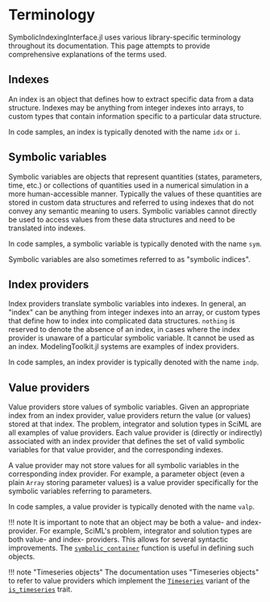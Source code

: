# Terminology

SymbolicIndexingInterface.jl uses various library-specific terminology throughout its
documentation. This page attempts to provide comprehensive explanations of the terms
used.

## Indexes

An index is an object that defines how to extract specific data from a data structure.
Indexes may be anything from integer indexes into arrays, to custom types that contain
information specific to a particular data structure.

In code samples, an index is typically denoted with the name `idx` or `i`.

## Symbolic variables

Symbolic variables are objects that represent quantities (states, parameters, time, etc.)
or collections of quantities used in a numerical simulation in a more human-accessible
manner. Typically the values of these quantities are stored in custom data structures
and referred to using indexes that do not convey any semantic meaning to users. Symbolic
variables cannot directly be used to access values from these data structures and need
to be translated into indexes.

In code samples, a symbolic variable is typically denoted with the name `sym`.

Symbolic variables are also sometimes referred to as "symbolic indices".

## Index providers

Index providers translate symbolic variables into indexes. In general, an "index" can
be anything from integer indexes into an array, or custom types that define how to
index into complicated data structures. `nothing` is reserved to denote the absence of
an index, in cases where the index provider is unaware of a particular symbolic variable.
It cannot be used as an index. ModelingToolkit.jl systems are examples of index providers.

In code samples, an index provider is typically denoted with the name `indp`.

## Value providers

Value providers store values of symbolic variables. Given an appropriate index from an
index provider, value providers return the value (or values) stored at that index. The
problem, integrator and solution types in SciML are all examples of value providers.
Each value provider is (directly or indirectly) associated with an index provider that
defines the set of valid symbolic variables for that value provider, and the corresponding
indexes.

A value provider may not store values for all symbolic variables in the corresponding index
provider. For example, a parameter object (even a plain `Array` storing parameter values)
is a value provider specifically for the symbolic variables referring to parameters.

In code samples, a value provider is typically denoted with the name `valp`.

!!! note
    It is important to note that an object may be both a value- and index- provider. For
    example, SciML's problem, integrator and solution types are both value- and index-
    providers. This allows for several syntactic improvements. The [`symbolic_container`](@ref)
    function is useful in defining such objects.

!!! note "Timeseries objects"
    The documentation uses "Timeseries objects" to refer to value providers which implement
    the [`Timeseries`](@ref) variant of the [`is_timeseries`](@ref) trait.
